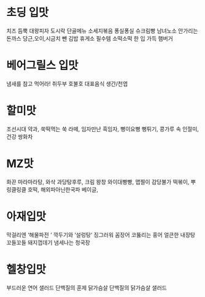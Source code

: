 # **초딩 입맛**

치즈 듬뿍 대왕피자
도시락 단골메뉴 소세지볶음
퐁실퐁실 슈크림빵
남녀노소 안가리는 돈까스
당근,오이,시금치 뺀 김밥
휴게소 필수템 소떡소떡
한 입 가득 햄버거

# **베어그릴스 입맛**

냄새를 참고 먹어라! 취두부
호불호 대표음식 생간/천엽

# **할미맛**

조선시대 약과,
쑥떡먹는 쑥 라떼,
임자만난 흑임자,
뻥이요뻥 뻥튀기,
콩가루 속 인절미,
건강 쌍화차

# **MZ맛**

화끈 마라마라탕,
와삭 과당탕후루,
크림 왕창 와이대빵빵,
맵찔이 감당불가 떡볶이,
뿌링클링클 호떡,
해외파아닌한국파 베이글,

# **아재입맛**

막걸리엔 ‘해물파전 ‘
깍두기와 ‘설렁탕‘
징그러워 꼼장어
코뚫리는 홍어
얼큰한 내장탕
꼬들꼬들 돼지껍데기
냄세나는 청국장

# **헬창입맛**

부드러운 연어 샐러드
단백질의 훈제 닭가슴살
단백질의 닭가슴살 샐러드
